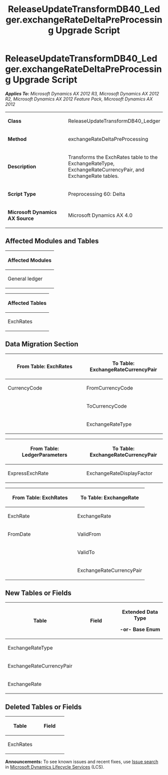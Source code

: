 ﻿---
title: ReleaseUpdateTransformDB40_Ledger.exchangeRateDeltaPreProcessing Upgrade Script
TOCTitle: ReleaseUpdateTransformDB40_Ledger.exchangeRateDeltaPreProcessing Upgrade Script
ms:assetid: e2b21f95-2f7d-42e0-2b4a-3596e9490fc4
ms:mtpsurl: https://msdn.microsoft.com/en-us/library/JJ737332(v=AX.60)
ms:contentKeyID: 49711774
ms.date: 05/18/2015
mtps_version: v=AX.60
---

# ReleaseUpdateTransformDB40\_Ledger.exchangeRateDeltaPreProcessing Upgrade Script 


_**Applies To:** Microsoft Dynamics AX 2012 R3, Microsoft Dynamics AX 2012 R2, Microsoft Dynamics AX 2012 Feature Pack, Microsoft Dynamics AX 2012_

<table>
<colgroup>
<col style="width: 50%" />
<col style="width: 50%" />
</colgroup>
<tbody>
<tr class="odd">
<td><p><strong>Class</strong></p></td>
<td><p>ReleaseUpdateTransformDB40_Ledger</p></td>
</tr>
<tr class="even">
<td><p><strong>Method</strong></p></td>
<td><p>exchangeRateDeltaPreProcessing</p></td>
</tr>
<tr class="odd">
<td><p><strong>Description</strong></p></td>
<td><p>Transforms the ExchRates table to the ExchangeRateType, ExchangeRateCurrencyPair, and ExchangeRate tables.</p></td>
</tr>
<tr class="even">
<td><p><strong>Script Type</strong></p></td>
<td><p>Preprocessing 60: Delta</p></td>
</tr>
<tr class="odd">
<td><p><strong>Microsoft Dynamics AX Source</strong></p></td>
<td><p>Microsoft Dynamics AX 4.0</p></td>
</tr>
</tbody>
</table>


## Affected Modules and Tables

<table>
<colgroup>
<col style="width: 100%" />
</colgroup>
<thead>
<tr class="header">
<th><p>Affected Modules</p></th>
</tr>
</thead>
<tbody>
<tr class="odd">
<td><p>General ledger</p></td>
</tr>
</tbody>
</table>


<table>
<colgroup>
<col style="width: 100%" />
</colgroup>
<thead>
<tr class="header">
<th><p>Affected Tables</p></th>
</tr>
</thead>
<tbody>
<tr class="odd">
<td><p>ExchRates</p></td>
</tr>
</tbody>
</table>


## Data Migration Section

<table>
<colgroup>
<col style="width: 50%" />
<col style="width: 50%" />
</colgroup>
<thead>
<tr class="header">
<th><p>From Table: ExchRates</p></th>
<th><p>To Table: ExchangeRateCurrencyPair</p></th>
</tr>
</thead>
<tbody>
<tr class="odd">
<td><p>CurrencyCode</p></td>
<td><p>FromCurrencyCode</p></td>
</tr>
<tr class="even">
<td><p></p></td>
<td><p>ToCurrencyCode</p></td>
</tr>
<tr class="odd">
<td><p></p></td>
<td><p>ExchangeRateType</p></td>
</tr>
</tbody>
</table>


<table>
<colgroup>
<col style="width: 50%" />
<col style="width: 50%" />
</colgroup>
<thead>
<tr class="header">
<th><p>From Table: LedgerParameters</p></th>
<th><p>To Table: ExchangeRateCurrencyPair</p></th>
</tr>
</thead>
<tbody>
<tr class="odd">
<td><p>ExpressExchRate</p></td>
<td><p>ExchangeRateDisplayFactor</p></td>
</tr>
</tbody>
</table>


<table>
<colgroup>
<col style="width: 50%" />
<col style="width: 50%" />
</colgroup>
<thead>
<tr class="header">
<th><p>From Table: ExchRates</p></th>
<th><p>To Table: ExchangeRate</p></th>
</tr>
</thead>
<tbody>
<tr class="odd">
<td><p>ExchRate</p></td>
<td><p>ExchangeRate</p></td>
</tr>
<tr class="even">
<td><p>FromDate</p></td>
<td><p>ValidFrom</p></td>
</tr>
<tr class="odd">
<td><p></p></td>
<td><p>ValidTo</p></td>
</tr>
<tr class="even">
<td><p></p></td>
<td><p>ExchangeRateCurrencyPair</p></td>
</tr>
</tbody>
</table>


## New Tables or Fields

<table>
<colgroup>
<col style="width: 33%" />
<col style="width: 33%" />
<col style="width: 33%" />
</colgroup>
<thead>
<tr class="header">
<th><p>Table</p></th>
<th><p>Field</p></th>
<th><p>Extended Data Type</p>
<p>-or- Base Enum</p></th>
</tr>
</thead>
<tbody>
<tr class="odd">
<td><p>ExchangeRateType</p></td>
<td><p></p></td>
<td><p></p></td>
</tr>
<tr class="even">
<td><p>ExchangeRateCurrencyPair</p></td>
<td><p></p></td>
<td><p></p></td>
</tr>
<tr class="odd">
<td><p>ExchangeRate</p></td>
<td><p></p></td>
<td><p></p></td>
</tr>
</tbody>
</table>


## Deleted Tables or Fields

<table>
<colgroup>
<col style="width: 50%" />
<col style="width: 50%" />
</colgroup>
<thead>
<tr class="header">
<th><p>Table</p></th>
<th><p>Field</p></th>
</tr>
</thead>
<tbody>
<tr class="odd">
<td><p>ExchRates</p></td>
<td><p></p></td>
</tr>
</tbody>
</table>

  
**Announcements:** To see known issues and recent fixes, use [Issue search](http://go.microsoft.com/fwlink/?linkid=389258) in [Microsoft Dynamics Lifecycle Services](http://go.microsoft.com/fwlink/?linkid=306505) (LCS).

